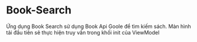 # Book-Search
Ứng dụng Book Search sử dụng Book Api Goole để tìm kiếm sách.
Màn hình tải đầu tiên sẽ thực hiện truy vấn trong khối init của ViewModel
